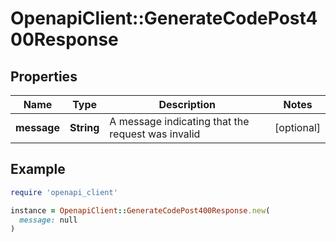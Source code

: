 # OpenapiClient::GenerateCodePost400Response

## Properties

| Name | Type | Description | Notes |
| ---- | ---- | ----------- | ----- |
| **message** | **String** | A message indicating that the request was invalid | [optional] |

## Example

```ruby
require 'openapi_client'

instance = OpenapiClient::GenerateCodePost400Response.new(
  message: null
)
```

